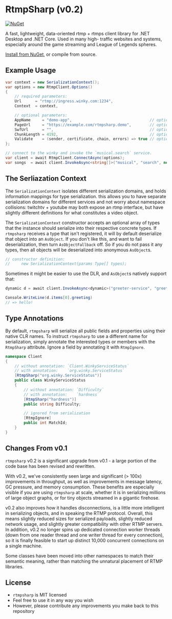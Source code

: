 # RtmpSharp (v0.2)

[![NuGet](https://img.shields.io/nuget/v/rtmpsharp.svg?style=flat-square)](https://www.nuget.org/packages/rtmpsharp)

A fast, lightweight, data-oriented rtmp + rtmps client library for .NET Desktop and .NET Core. Used in many high-
traffic websites and systems, especially around the game streaming and League of Legends spheres.

[Install from NuGet](https://www.nuget.org/packages/rtmpsharp), or compile from source.


## Example Usage

```csharp
var context = new SerializationContext();
var options = new RtmpClient.Options()
{
    // required parameters:
    Url      = "rtmp://ingress.winky.com:1234",
    Context  = context,

    // optional parameters:
    AppName     = "demo-app",                                  // optional app name, passed to the remote server during connect.
    PageUrl     = "https://example.com/rtmpsharp.demo",        // optional page url, passed to the remote server during connect.
    SwfUrl      = "",                                          // optional swf url,  passed to the remote server during connect.
    ChunkLength = 4192,                                        // optional outgoing rtmp chunk length.
    Validate    = (sender, certificate, chain, errors) => true // optional certificate validation callback. used only in tls connections.
};

// connect to the winky and invoke the `musical.search` service.
var client = await RtmpClient.ConnectAsync(options);
var songs  = await client.InvokeAsync<string[]>("musical", "search", new { name = "kiss me" });
```

## The Serliazation Context

The `SerializationContext` isolates different serialization domains, and holds information mappings for type
serialization. this allows you to have separate serialization domains for different services and not worry about
namespace collisions: twitchtv + youtube may both expose an rtmp interface, but have slightly different definitions for
what constitutes a video object.

The `SerializationContext` constructor accepts an optional array of types that the instance should serialize into their
respective concrete types. If `rtmpsharp` receives a type that isn't registered, it will by default deserialize that
object into an `AsObject`. If you don't like this, and want to fail deserialization, then turn `AsObjectFallback` off.
So if you do not pass it any types, then all objects will be deserialized into anonymous `AsObject`s.

```csharp
// constructor definition:
//     new SerializationContext(params Type[] types);
```

Sometimes it might be easier to use the DLR, and `AsObject`s natively support that:

```csharp
dynamic d = await client.InvokeAsync<dynamic>("greeter-service", "greet", "hello!");

Console.WriteLine(d.items[0].greeting)
// => hello!
```

## Type Annotations

By default, `rtmpsharp` will serialize all public fields and properties using their native CLR names. To instruct
`rtmpsharp` to use a different name for serialization, simply annotate the interested types or members with the
`RtmpSharp` attribute. Ignore a field by annotating it with `RtmpIgnore`.

```csharp
namespace Client
{
    // without annotation: `Client.WinkyServiceStatus`
    // with annotation:    `org.winky.ServiceStatus`
    [RtmpSharp("org.winky.ServiceStatus")]
    public class WinkyServiceStatus
    {
        // without annotation: `Difficulty`
        // with annotation:    `hardness`
        [RtmpSharp("hardness")]
        public string Difficulty;

        // ignored from serialization
        [RtmpIgnore]
        public int MatchId;
    }
}
```

## Changes From v0.1

`rtmpsharp` v0.2 is a significant upgrade from v0.1 - a large portion of the code base has been revised and rewritten.

With v0.2, we've consistently seen large and significant (> 100x) improvements in throughput, as well as improvements in
message latency, GC pressure, and memory consumption. These benefits are especially visible if you are using `rtmpsharp`
at scale, whether it is in serializing millions of large object graphs, or for tiny objects streamed in a gigantic
firehose.

v0.2 also improves how it handles disconnections, is a little more intelligent in serializing objects, and in speaking
the RTMP protocol. Overall, this means slightly reduced sizes for serialized payloads, slightly reduced network usage,
and slightly greater compatibility with other RTMP servers. In addition, v0.2 no longer spins up dedicated connection
worker threads (down from one reader thread and one writer thread for every connection), so it is finally feasible to
start up distinct 10,000 concurrent connections on a single machine.

Some classes have been moved into other namespaces to match their semantic meaning, rather than matching the unnatural
placement of RTMP libraries.

## License

- `rtmpsharp` is MIT licensed
- Feel free to use it in any way you wish
- However, please contribute any improvements you make back to this repository